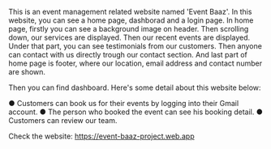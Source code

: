 This is an event management related website named 'Event Baaz'. In this website, you can see a home page, dashborad and a login page.
In home page, firstly you can see a background image on header. Then scrolling down, our services are displayed. Then our recent events are displayed. Under that part, you can see testimonials from our customers. Then anyone can contact with us directly trough our contact section. And last part of home page is footer, where our location, email address and contact number are shown.

Then you can find dashboard. Here's some detail about this website below:

● Customers can book us for their events by logging into their Gmail account.
● The person who booked the event can see his booking detail.
● Customers can review our team.

Check the website: https://event-baaz-project.web.app
